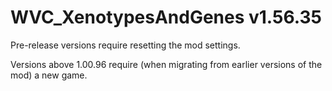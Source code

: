 # WVC_XenotypesAndGenes v1.56.35
 
Pre-release versions require resetting the mod settings.

Versions above 1.00.96 require (when migrating from earlier versions of the mod) a new game.